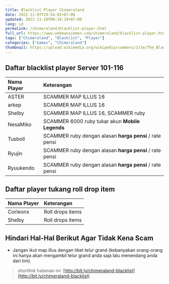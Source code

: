 ```yaml
---
title: Blacklist Player Chimeraland
date: 2022-11-07T19:54:01+07:00
updated: 2022-11-10T09:34:19+07:00
lang: id
permalink: /chimeraland/blacklist-player.html
full_url: https://www.webmanajemen.com/chimeraland/blacklist-player.html
tags: ["Chimeraland", "Blacklist", "Player"]
categories: ["Games", "Chimeraland"]
thumbnail: https://upload.wikimedia.org/wikipedia/commons/3/3e/The_Blacklist_logo.svg
---
```


<!-- include blacklist-player/translator.html -->

## Daftar blacklist player Server 101-116

| Nama Player | Keterangan |
| :--- | :--- |
| ASTER | SCAMMER MAP ILLUS 16 |
| arkep | SCAMMER MAP ILLUS 16 |
| Shelby | SCAMMER MAP ILLUS 16, SCAMMER ruby |
| NesaMiko | SCAMMER 6000 ruby tukar akun **Mobile Legends** |
| Tusboll | SCAMMER ruby dengan alasan **harga pensi** / rate pensi |
| Ryujin | SCAMMER ruby dengan alasan **harga pensi** / rate pensi |
| Ryuukendo | SCAMMER ruby dengan alasan **harga pensi** / rate pensi ||

## Daftar player tukang roll drop item

| Nama Player | Keterangan |
| :--- | :--- |
| Corleonx | Roll drops items |
| Shelby | Roll drops items |

## Hindari Hal-Hal Berikut Agar Tidak Kena Scam
- Jangan ikut map illus dengan tiket telur grand (kebanyakan orang-orang ini hanya akan mengambil telur grand anda saja lalu menendang anda dari tim).

> shortlink halaman ini: [http://bit.ly/chimeraland-blacklist](http://bit.ly/chimeraland-blacklist)
